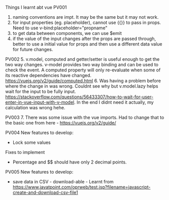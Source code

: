 Things I learnt abt vue
PV001
1. naming conventions are impt. It may be the same but it may not work.
2. for input properties (eg. placeholder), cannot use {{}} to pass in props. Need to use v-bind:placeholder="propname"
3. to get data between components, we can use $emit
4. if the value of the input changes after the props are passed through, better to use a initial value for props and then use a different data value for future changes.

PV002
5. v.model, computed and getter/setter is useful enough to get the two way changes. v-model provides two way binding and can be used to check the event. A computed property will only re-evaluate when some of its reactive dependencies have changed. https://vuejs.org/v2/guide/computed.html
6. Was having a problem before where the change in was wrong. Couldnt see why but v.model.lazy helps wait for the input to be fully input. https://stackoverflow.com/questions/56433307/how-to-wait-for-user-enter-in-vue-input-with-v-model. In the end I didnt need it actually, my calculation was wrong hehe.

PV003
7. There was some issue with the vue imports. Had to change that to the basic one from here - https://vuejs.org/v2/guide/

PV004
New features to develop:
- Lock some values

Fixes to implement
- Percentage and $$ should have only 2 decimal points.

PV005
New features to develop:
- save data in CSV - download-able - Learnt from https://www.javatpoint.com/oprweb/test.jsp?filename=javascript-create-and-download-csv-file1
